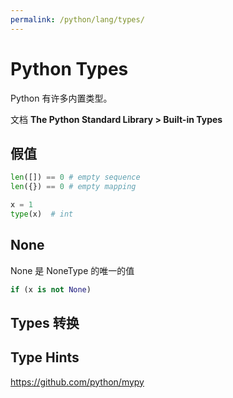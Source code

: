 ```yaml
---
permalink: /python/lang/types/
---
```


# Python Types

Python 有许多内置类型。

文档 **The Python Standard Library > Built-in Types**

## 假值

```py
len([]) == 0 # empty sequence
len({}) == 0 # empty mapping
```

```py
x = 1
type(x)  # int
```

## None

None 是 NoneType 的唯一的值

```py
if (x is not None)
```

## Types 转换


## Type Hints

<https://github.com/python/mypy>



